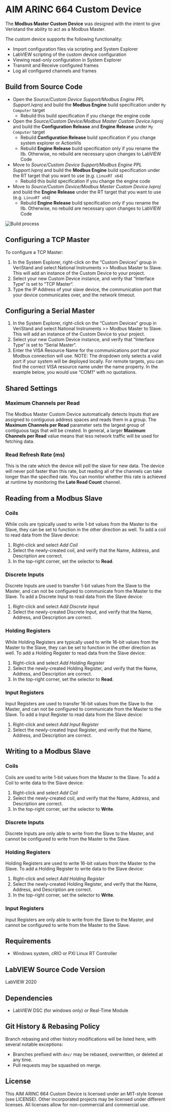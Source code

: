 # AIM ARINC 664 Custom Device

The **Modbus Master Custom Device** was designed with the intent to give Veristand the ability to act as a Modbus Master.

The custom device supports the following functionality:
- Import configuration files via scripting and System Explorer
- LabVIEW scripting of the custom device configuration
- Viewing read-only configuration in System Explorer
- Transmit and Receive configured frames
- Log all configured channels and frames

## Build from Source Code

- Open the *Source/Custom Device Support/Modbus Engine PPL Support.lvproj* and build the **Modbus Engine** build specification under `My Computer` target
  - Rebuild this build specification if you change the engine code
- Open the *Source/Custom Device/Modbus Master Custom Device.lvproj* and build the **Configuration Release** and **Engine Release** under `My Computer` target
  - Rebuild **Configuration Release** build specification if you change system explorer or ActionVIs
  - Rebuild **Engine Release** build specification only if you rename the llb. Otherwise, no rebuild are necessary upon changes to LabVIEW Code
- Move to *Source/Custom Device Support/Modbus Engine PPL Support.lvproj* and build the **Modbus Engine** build specification under the RT target that you want to use (e.g. `LinuxRT x64`)
  - Rebuild this build specification if you change the engine code
- Move to *Source/Custom Device/Modbus Master Custom Device.lvproj* and build the **Engine Release** under the RT target that you want to use (e.g. `LinuxRT x64`)
  - Rebuild **Engine Release** build specification only if you rename the llb. Otherwise, no rebuild are necessary upon changes to LabVIEW Code  

![Build process](docs/images/ModbusCD_buildProcess.jpg)

## Configuring a TCP Master

To configure a TCP Master:
1.	In the System Explorer, right-click on the “Custom Devices“ group in VeriStand and select National Instruments >> Modbus Master to Slave. This will add an instance of the Custom Device to your project.
2.	Select your new Custom Device instance, and verify that “Interface Type“ is set to “TCP Master“.
3.	Type the IP Address of your slave device, the communication port that your device communicates over, and the network timeout.

## Configuring a Serial Master

1.	In the System Explorer, right-click on the “Custom Devices“ group in VeriStand and select National Instruments >> Modbus Master to Slave. This will add an instance of the Custom Device to your project.
2.	Select your new Custom Device instance, and verify that “Interface Type“ is set to “Serial Master“.
3.	Enter the VISA Resource Name for the communications port that your Modbus connection will use. 
NOTE: The dropdown only selects a valid port if your system will be deployed locally. For remote targets, you can find the correct VISA resource name under the name property. In the example below, you would use “COM1“ with no quotations.

## Shared Settings

### Maximum Channels per Read

The Modbus Master Custom Device automatically detects Inputs that are assigned to contiguous address spaces and reads them in a group. The **Maximum Channels per Read** parameter sets the largest group of contiguous tags that will be created.
In general, a larger **Maximum Channels per Read** value means that less network traffic will be used for fetching data.

### Read Refresh Rate (ms) 

This is the rate which the device will poll the slave for new data. The device will never poll faster than this rate, but reading all of the channels can take longer than the specified rate. You can monitor whether this rate is achieved at runtime by monitoring the **Late Read Count** channel.

## Reading from a Modbus Slave

### Coils

While coils are typically used to write 1-bit values from the Master to the Slave, they can be set to function in the other direction as well. To add a coil to read data from the Slave device:
1.	Right-click and select *Add Coil*
2.	Select the newly-created coil, and verify that the Name, Address, and Description are correct.
3.	In the top-right corner, set the selector to **Read**.

### Discrete Inputs

Discrete Inputs are used to transfer 1-bit values from the Slave to the Master, and can not be configured to communicate from the Master to the Slave. To add a Discrete Input to read data from the Slave device:

1.	Right-click and select *Add Discrete Input*
2.	Select the newly-created Discrete Input, and verify that the Name, Address, and Description are correct.


### Holding Registers

While Holding Registers are typically used to write 16-bit values from the Master to the Slave, they can be set to function in the other direction as well. To add a Holding Register to read data from the Slave device:

1.	Right-click and select *Add Holding Register*
2.	Select the newly-created Holding Register, and verify that the Name, Address, and Description are correct.
3.	In the top-right corner, set the selector to **Read**.


### Input Registers

Input Registers are used to transfer 16-bit values from the Slave to the Master, and can not be configured to communicate from the Master to the Slave. To add a Input Register to read data from the Slave device:

1.	Right-click and select *Add Input Register*
2.	Select the newly-created Input Register, and verify that the Name, Address, and Description are correct.

## Writing to a Modbus Slave

### Coils

Coils are used to write 1-bit values from the Master to the Slave. To add a Coil to write data to the Slave device:

1.	Right-click and select *Add Coil*
2.	Select the newly-created coil, and verify that the Name, Address, and Description are correct.
3.	In the top-right corner, set the selector to **Write**.

### Discrete Inputs

Discrete Inputs are only able to write from the Slave to the Master, and cannot be configured to write from the Master to the Slave.

### Holding Registers

Holding Registers are used to write 16-bit values from the Master to the Slave. To add a Holding Register to write data to the Slave device:
1.	Right-click and select *Add Holding Register*
2.	Select the newly-created Holding Register, and verify that the Name, Address, and Description are correct.
3.	In the top-right corner, set the selector to **Write**.

### Input Registers

Input Registers are only able to write from the Slave to the Master, and cannot be configured to write from the Master to the Slave.

## Requirements

- Windows system, cRIO or PXI Linux RT Controller

## LabVIEW Source Code Version

LabVIEW 2020

## Dependencies

- LabVIEW DSC (for windows only) or Real-Time Module

## Git History & Rebasing Policy

Branch rebasing and other history modifications will be listed here, with several notable exceptions:
- Branches prefixed with `dev/` may be rebased, overwritten, or deleted at any time.
- Pull requests may be squashed on merge.

## License

This AIM ARINC 664 Custom Device is licensed under an MIT-style license (see LICENSE). Other incorporated projects may be licensed under different licenses. All licenses allow for non-commercial and commercial use.
